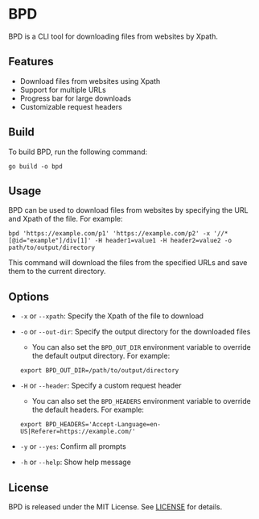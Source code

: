 # BPD

BPD is a CLI tool for downloading files from websites by Xpath.

## Features

- Download files from websites using Xpath
- Support for multiple URLs
- Progress bar for large downloads
- Customizable request headers

## Build

To build BPD, run the following command:

```shell
go build -o bpd
```

## Usage

BPD can be used to download files from websites by specifying the URL and Xpath of the file. For example:

```shell
bpd 'https://example.com/p1' 'https://example.com/p2' -x '//*[@id="example"]/div[1]' -H header1=value1 -H header2=value2 -o path/to/output/directory
```

This command will download the files from the specified URLs and save them to the current directory.

## Options

- `-x` or `--xpath`: Specify the Xpath of the file to download
- `-o` or `--out-dir`: Specify the output directory for the downloaded files
  - You can also set the `BPD_OUT_DIR` environment variable to override the default output directory. For example:
  
  ```shell
  export BPD_OUT_DIR=/path/to/output/directory
  ```

- `-H` or `--header`: Specify a custom request header
  - You can also set the `BPD_HEADERS` environment variable to override the default headers. For example:
  
  ```shell
  export BPD_HEADERS='Accept-Language=en-US|Referer=https://example.com/'
  ```

- `-y` or `--yes`: Confirm all prompts
- `-h` or `--help`: Show help message

## License

BPD is released under the MIT License. See [LICENSE](https://github.com/ImuS663/bpd/blob/main/LICENSE) for details.
